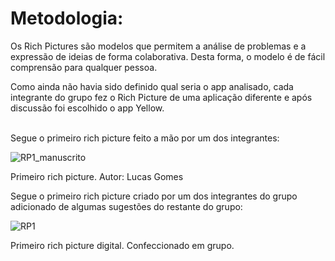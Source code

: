 # Metodologia:
Os Rich Pictures são modelos que permitem a análise de problemas e a expressão de ideias de forma colaborativa. Desta forma, o modelo é de fácil comprensão para qualquer pessoa.

Como ainda não havia sido definido qual seria o app analisado, cada integrante do grupo fez o Rich Picture
de uma aplicação diferente e após discussão foi escolhido o app Yellow.<br><br>


Segue o primeiro rich picture feito a mão por um dos integrantes:

![RP1_manuscrito](https://raw.githubusercontent.com/Requisitos2-2019/Yellow-Grupo-4/master/img/rich_pictures/RichPicture_v1_manuscrito.jpg)

Primeiro rich picture. Autor: Lucas Gomes

Segue o primeiro rich picture criado por um dos integrantes do grupo adicionado de algumas sugestões do restante do grupo:

![RP1](https://raw.githubusercontent.com/Requisitos2-2019/Yellow-Grupo-4/master/img/rich_pictures/RichPicture_v1.png)

Primeiro rich picture digital. Confeccionado em grupo.